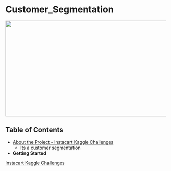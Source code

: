 # Customer_Segmentation
<p align="center"><img width="1000" height="300" src="https://miro.medium.com/max/1160/1*yf7Bk7LpZCH5wcIGSxBqjA.png"></p>

<!-- TABLE OF CONTENTS -->
## Table of Contents
* [About the Project - Instacart Kaggle Challenges](https://www.kaggle.com/c/instacart-market-basket-analysis)
  - Its a customer segmentation
* **Getting Started**

[Instacart Kaggle Challenges](https://www.kaggle.com/c/instacart-market-basket-analysis)
